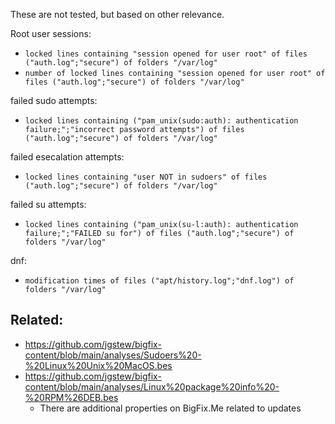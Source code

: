 These are not tested, but based on other relevance.

Root user sessions:
- `locked lines containing "session opened for user root" of files ("auth.log";"secure") of folders "/var/log"`
- `number of locked lines containing "session opened for user root" of files ("auth.log";"secure") of folders "/var/log"`

failed sudo attempts:

- `locked lines containing ("pam_unix(sudo:auth): authentication failure;";"incorrect password attempts") of files ("auth.log";"secure") of folders "/var/log"`

failed esecalation attempts:

- `locked lines containing "user NOT in sudoers" of files ("auth.log";"secure") of folders "/var/log"`

failed su attempts:

- `locked lines containing ("pam_unix(su-l:auth): authentication failure;";"FAILED su for") of files ("auth.log";"secure") of folders "/var/log"`

dnf:

- `modification times of files ("apt/history.log";"dnf.log") of folders "/var/log"`

## Related:

- https://github.com/jgstew/bigfix-content/blob/main/analyses/Sudoers%20-%20Linux%20Unix%20MacOS.bes
- https://github.com/jgstew/bigfix-content/blob/main/analyses/Linux%20package%20info%20-%20RPM%26DEB.bes
  - There are additional properties on BigFix.Me related to updates
